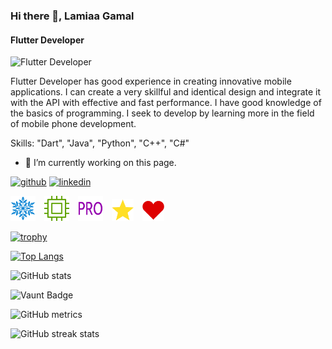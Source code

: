 ### Hi there 👋, Lamiaa Gamal 
#### Flutter Developer
![Flutter Developer](https://arturssmirnovs.github.io/github-profile-readme-generator/images/banner.png)

Flutter Developer has good experience in creating innovative mobile applications. I can create a very skillful and identical design and integrate it with the API with effective and fast performance. I have good knowledge of the basics of programming. I seek to develop by learning more in the field of mobile phone development.

Skills: "Dart", "Java", "Python", "C++", "C#" 

- 🔭 I’m currently working on this page. 


[<img src='https://cdn.jsdelivr.net/npm/simple-icons@3.0.1/icons/github.svg' alt='github' height='40'>](https://github.com/Lamiaa21-3)  [<img src='https://cdn.jsdelivr.net/npm/simple-icons@3.0.1/icons/linkedin.svg' alt='linkedin' height='40'>](https://www.linkedin.com/in/lamiaa-gamal213/)  

<a href='https://archiveprogram.github.com/'><img src='https://raw.githubusercontent.com/acervenky/animated-github-badges/master/assets/acbadge.gif' width='40' height='40'></a> <a href='https://docs.github.com/en/developers'><img src='https://raw.githubusercontent.com/acervenky/animated-github-badges/master/assets/devbadge.gif' width='40' height='40'></a> <a href='https://github.com/pricing'><img src='https://raw.githubusercontent.com/acervenky/animated-github-badges/master/assets/pro.gif' width='40' height='40'></a> <a href='https://stars.github.com/'><img src='https://raw.githubusercontent.com/acervenky/animated-github-badges/master/assets/starbadge.gif' width='35' height='35'></a> <a href='https://docs.github.com/en/github/supporting-the-open-source-community-with-github-sponsors'><img src='https://raw.githubusercontent.com/acervenky/animated-github-badges/master/assets/sponsorbadge.gif' width='35' height='35'></a> 

[![trophy](https://github-profile-trophy.vercel.app/?username=Lamiaa21-3)](https://github.com/ryo-ma/github-profile-trophy)

[![Top Langs](https://github-readme-stats.vercel.app/api/top-langs/?username=Lamiaa21-3)](https://github.com/anuraghazra/github-readme-stats)

![GitHub stats](https://github-readme-stats.vercel.app/api?username=Lamiaa21-3&show_icons=true&count_private=true)  

![Vaunt Badge](https://api.vaunt.dev/v1/github/entities/Lamiaa21-3/contributions?format=svg&private=true)  

![GitHub metrics](https://metrics.lecoq.io/Lamiaa21-3)  

![GitHub streak stats](https://streak-stats.demolab.com/?user=Lamiaa21-3)  

